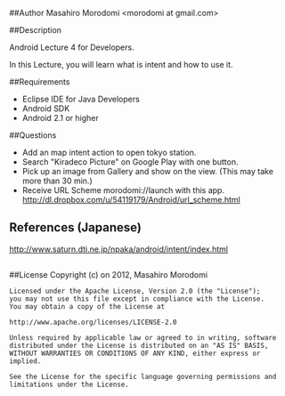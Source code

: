##Author
Masahiro Morodomi &lt;morodomi at gmail.com&gt;

##Description

Android Lecture 4 for Developers.

In this Lecture, you will learn what is intent and how to use it.

##Requirements
 * Eclipse IDE for Java Developers
 * Android SDK
 * Android 2.1 or higher

##Questions
 * Add an map intent action to open tokyo station.
 * Search "Kiradeco Picture" on Google Play with one button.
 * Pick up an image from Gallery and show on the view. (This may take more than 30 min.)
 * Receive URL Scheme morodomi://launch with this app. http://dl.dropbox.com/u/54119179/Android/url_scheme.html

## References (Japanese)
http://www.saturn.dti.ne.jp/npaka/android/intent/index.html

## 
##License
    Copyright (c) on 2012, Masahiro Morodomi

    Licensed under the Apache License, Version 2.0 (the "License");
    you may not use this file except in compliance with the License.
    You may obtain a copy of the License at

    http://www.apache.org/licenses/LICENSE-2.0

    Unless required by applicable law or agreed to in writing, software
    distributed under the License is distributed on an "AS IS" BASIS,
    WITHOUT WARRANTIES OR CONDITIONS OF ANY KIND, either express or
    implied.

    See the License for the specific language governing permissions and
    limitations under the License.